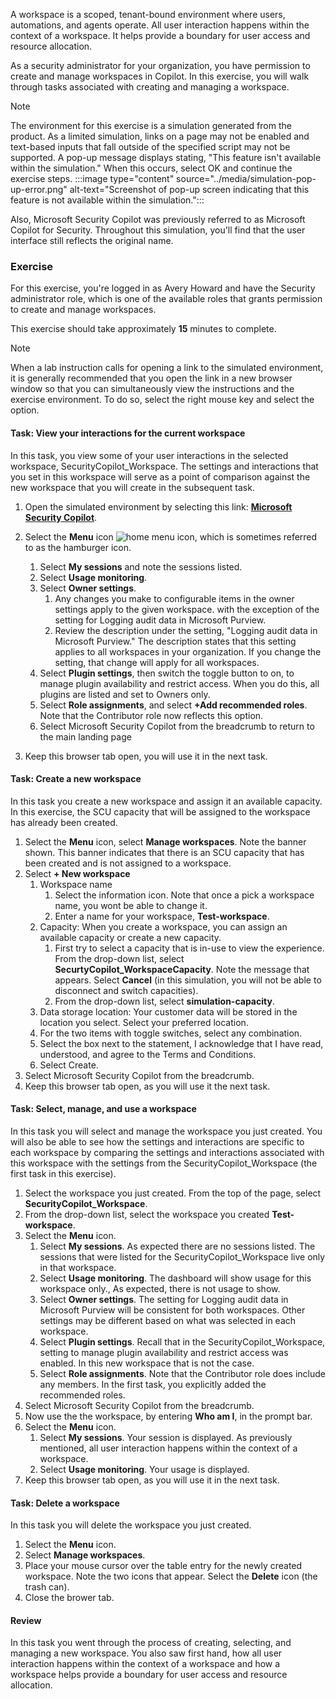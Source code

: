 A workspace is a scoped, tenant-bound environment where users, automations, and agents operate. All user interaction happens within the context of a workspace. It helps provide a boundary for user access and resource allocation.

As a security administrator for your organization, you have permission to create and manage workspaces in Copilot.  In this exercise, you will walk through tasks associated with creating and managing a workspace.

> [!NOTE]
> The environment for this exercise is a simulation generated from the product. As a limited simulation, links on a page may not be enabled and text-based inputs that fall outside of the specified script may not be supported. A pop-up message displays stating, "This feature isn't available within the simulation." When this occurs, select OK and continue the exercise steps. 
>:::image type="content" source="../media/simulation-pop-up-error.png" alt-text="Screenshot of pop-up screen indicating that this feature is not available within the simulation.":::
>
> Also, Microsoft Security Copilot was previously referred to as Microsoft Copilot for Security. Throughout this simulation, you'll find that the user interface still reflects the original name.

### Exercise

For this exercise, you're logged in as Avery Howard and have the Security administrator role, which is one of the available roles that grants permission to create and manage workspaces.

This exercise should take approximately **15** minutes to complete.

> [!NOTE]
> When a lab instruction calls for opening a link to the simulated environment, it is generally recommended that you open the link in a new browser window so that you can simultaneously view the instructions and the exercise environment. To do so, select the right mouse key and select the option.

#### Task: View your interactions for the current workspace

In this task, you view some of your user interactions in the selected workspace, SecurityCopilot_Workspace.  The settings and interactions that you set in this workspace will serve as a point of comparison against the new workspace that you will create in the subsequent task.

1. Open the simulated environment by selecting this link: **[Microsoft Security Copilot](https://app.highlights.guide/start/fa057153-57cc-486f-820b-109a96c15009?token=045faae1-1078-4eac-bf56-e12472eddaf9&azure-portal=true)**.

1. Select the **Menu** icon ![home menu icon](../media/home-menu-icon.png), which is sometimes referred to as the hamburger icon.

    1. Select **My sessions** and note the sessions listed. 
    1. Select **Usage monitoring**.
    1. Select **Owner settings**.
        1. Any changes you make to configurable items in the owner settings apply to the given workspace. with the exception of the setting for Logging audit data in Microsoft Purview.
        1. Review the description under the setting, "Logging audit data in Microsoft Purview." The description states that this setting applies to all workspaces in your organization.  If you change the setting, that change will apply for all workspaces.
    1. Select **Plugin settings**, then switch the toggle button to on, to manage plugin availability and restrict access. When you do this, all plugins are listed and set to Owners only.
    1. Select **Role assignments**, and select **+Add recommended roles**.  Note that the Contributor role now reflects this option.
    1. Select Microsoft Security Copilot from the breadcrumb to return to the main landing page

1. Keep this browser tab open, you will use it in the next task.

#### Task: Create a new workspace

In this task you create a new workspace and assign it an available capacity. In this exercise, the SCU capacity that will be assigned to the workspace has already been created.

1. Select the **Menu** icon, select **Manage workspaces**.  Note the banner shown. This banner indicates that there is an SCU capacity that has been created and is not assigned to a workspace.
1. Select **+ New workspace**
    1. Workspace name
        1. Select the information icon. Note that once a pick a workspace name, you wont be able to change it.
        1. Enter a name for your workspace, **Test-workspace**.
    1. Capacity: When you create a workspace, you can assign an available capacity or create a new capacity.  
        1. First try to select a capacity that is in-use to view the experience. From the drop-down list, select **SecurtyCopilot_WorkspaceCapacity**. Note the message that appears. Select **Cancel** (in this simulation, you will not be able to disconnect and switch capacities).
        1. From the drop-down list, select **simulation-capacity**.
    1. Data storage location: Your customer data will be stored in the location you select.  Select your preferred location.
    1. For the two items with toggle switches, select any combination.
    1. Select the box next to the statement, I acknowledge that I have read, understood, and agree to the Terms and Conditions.
    1. Select Create.
1. Select Microsoft Security Copilot from the breadcrumb.
1. Keep this browser tab open, as you will use it the next task.

#### Task: Select, manage, and use a workspace

In this task you will select and manage the workspace you just created. You will also be able to see how the settings and interactions are specific to each workspace by comparing the settings and interactions associated with this workspace with the settings from the SecurityCopilot_Workspace (the first task in this exercise).

1. Select the workspace you just created.  From the top of the page, select **SecurityCopilot_Workspace**.
1. From the drop-down list, select the workspace you created **Test-workspace**.
1. Select the **Menu** icon.
    1. Select **My sessions**.  As expected there are no sessions listed.  The sessions that were listed for the SecurityCopilot_Workspace live only in that workspace.
    1. Select **Usage monitoring**. The dashboard will show usage for this workspace only., As expected, there is not usage to show.
    1. Select **Owner settings**. The setting for Logging audit data in Microsoft Purview will be consistent for both workspaces.  Other settings may be different based on what was selected in each workspace.
    1. Select **Plugin settings**. Recall that in the SecurityCopilot_Workspace, setting to manage plugin availability and restrict access was enabled.  In this new workspace that is not the case.
    1. Select **Role assignments**.  Note that the Contributor role does include any members.  In the first task, you explicitly added the recommended roles.
1. Select Microsoft Security Copilot from the breadcrumb.
1. Now use the the workspace, by entering **Who am I**, in the prompt bar.
1. Select the **Menu** icon.
    1. Select **My sessions**.  Your session is displayed.  As previously mentioned, all user interaction happens within the context of a workspace.
    1. Select **Usage monitoring**. Your usage is displayed. 
1. Keep this browser tab open, as you will use it in the next task.

#### Task: Delete a workspace

In this task you will delete the workspace you just created.

1. Select the **Menu** icon.
1. Select **Manage workspaces**.
1. Place your mouse cursor over the table entry for the newly created workspace. Note the two icons that appear.  Select the **Delete** icon (the trash can).
1. Close the brower tab.

#### Review

In this task you went through the process of creating, selecting, and managing a new workspace.  You also saw first hand, how all user interaction happens within the context of a workspace and how a workspace helps provide a boundary for user access and resource allocation.